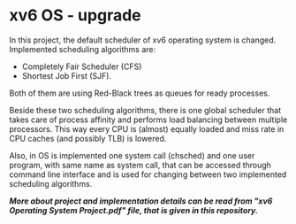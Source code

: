 # xv6 OS - upgrade
In this project, the default scheduler of xv6 operating system is changed. 
Implemented scheduling algorithms are:
  - Completely Fair Scheduler (CFS) 
  - Shortest Job First (SJF).

Both of them are using Red-Black trees as queues for ready processes.

Beside these two scheduling algorithms, there is one global scheduler that takes care of process affinity and performs load balancing between multiple processors.
This way every CPU is (almost) equally loaded and miss rate in CPU caches (and possibly TLB) is lowered.

Also, in OS is implemented one system call (chsched) and one user program, with same name as system call, that can be accessed through command line interface and is used for changing between two implemented scheduling algorithms.

***More about project and implementation details can be read from "xv6 Operating System Project.pdf" file, that is given in this repository.***
